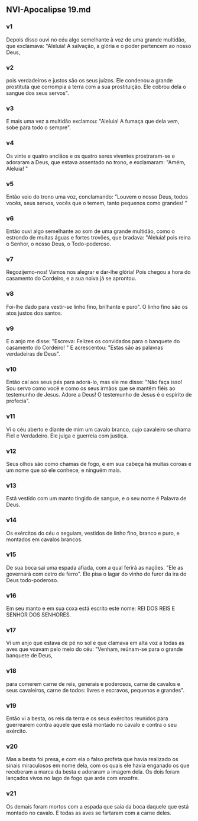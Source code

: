 ## NVI-Apocalipse 19.md
### v1
 Depois disso ouvi no céu algo semelhante à voz de uma grande multidão, que exclamava: "Aleluia! A salvação, a glória e o poder pertencem ao nosso Deus,
### v2
 pois verdadeiros e justos são os seus juízos. Ele condenou a grande prostituta que corrompia a terra com a sua prostituição. Ele cobrou dela o sangue dos seus servos".
### v3
 E mais uma vez a multidão exclamou: "Aleluia! A fumaça que dela vem, sobe para todo o sempre".
### v4
 Os vinte e quatro anciãos e os quatro seres viventes prostraram-se e adoraram a Deus, que estava assentado no trono, e exclamaram: "Amém, Aleluia! "
### v5
 Então veio do trono uma voz, conclamando: "Louvem o nosso Deus, todos vocês, seus servos, vocês que o temem, tanto pequenos como grandes! "
### v6
 Então ouvi algo semelhante ao som de uma grande multidão, como o estrondo de muitas águas e fortes trovões, que bradava: "Aleluia! pois reina o Senhor, o nosso Deus, o Todo-poderoso.
### v7
 Regozijemo-nos! Vamos nos alegrar e dar-lhe glória! Pois chegou a hora do casamento do Cordeiro, e a sua noiva já se aprontou.
### v8
 Foi-lhe dado para vestir-se linho fino, brilhante e puro". O linho fino são os atos justos dos santos.
### v9
 E o anjo me disse: "Escreva: Felizes os convidados para o banquete do casamento do Cordeiro! " E acrescentou: "Estas são as palavras verdadeiras de Deus".
### v10
 Então caí aos seus pés para adorá-lo, mas ele me disse: "Não faça isso! Sou servo como você e como os seus irmãos que se mantêm fiéis ao testemunho de Jesus. Adore a Deus! O testemunho de Jesus é o espírito de profecia".
### v11
 Vi o céu aberto e diante de mim um cavalo branco, cujo cavaleiro se chama Fiel e Verdadeiro. Ele julga e guerreia com justiça.
### v12
 Seus olhos são como chamas de fogo, e em sua cabeça há muitas coroas e um nome que só ele conhece, e ninguém mais.
### v13
 Está vestido com um manto tingido de sangue, e o seu nome é Palavra de Deus.
### v14
 Os exércitos do céu o seguiam, vestidos de linho fino, branco e puro, e montados em cavalos brancos.
### v15
 De sua boca sai uma espada afiada, com a qual ferirá as nações. "Ele as governará com cetro de ferro". Ele pisa o lagar do vinho do furor da ira do Deus todo-poderoso.
### v16
 Em seu manto e em sua coxa está escrito este nome: REI DOS REIS E SENHOR DOS SENHORES.
### v17
 Vi um anjo que estava de pé no sol e que clamava em alta voz a todas as aves que voavam pelo meio do céu: "Venham, reúnam-se para o grande banquete de Deus,
### v18
 para comerem carne de reis, generais e poderosos, carne de cavalos e seus cavaleiros, carne de todos: livres e escravos, pequenos e grandes".
### v19
 Então vi a besta, os reis da terra e os seus exércitos reunidos para guerrearem contra aquele que está montado no cavalo e contra o seu exército.
### v20
 Mas a besta foi presa, e com ela o falso profeta que havia realizado os sinais miraculosos em nome dela, com os quais ele havia enganado os que receberam a marca da besta e adoraram a imagem dela. Os dois foram lançados vivos no lago de fogo que arde com enxofre.
### v21
 Os demais foram mortos com a espada que saía da boca daquele que está montado no cavalo. E todas as aves se fartaram com a carne deles.
